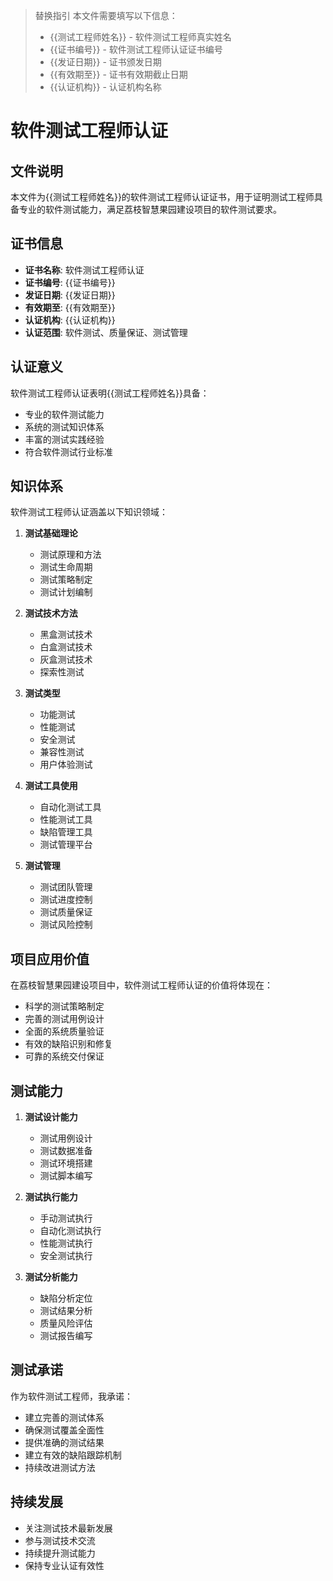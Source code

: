 > 替换指引
> 本文件需要填写以下信息：
> - {{测试工程师姓名}} - 软件测试工程师真实姓名
> - {{证书编号}} - 软件测试工程师认证证书编号
> - {{发证日期}} - 证书颁发日期
> - {{有效期至}} - 证书有效期截止日期
> - {{认证机构}} - 认证机构名称

# 软件测试工程师认证

## 文件说明
本文件为{{测试工程师姓名}}的软件测试工程师认证证书，用于证明测试工程师具备专业的软件测试能力，满足荔枝智慧果园建设项目的软件测试要求。

## 证书信息
- **证书名称**: 软件测试工程师认证
- **证书编号**: {{证书编号}}
- **发证日期**: {{发证日期}}
- **有效期至**: {{有效期至}}
- **认证机构**: {{认证机构}}
- **认证范围**: 软件测试、质量保证、测试管理

## 认证意义
软件测试工程师认证表明{{测试工程师姓名}}具备：
- 专业的软件测试能力
- 系统的测试知识体系
- 丰富的测试实践经验
- 符合软件测试行业标准

## 知识体系
软件测试工程师认证涵盖以下知识领域：
1. **测试基础理论**
   - 测试原理和方法
   - 测试生命周期
   - 测试策略制定
   - 测试计划编制

2. **测试技术方法**
   - 黑盒测试技术
   - 白盒测试技术
   - 灰盒测试技术
   - 探索性测试

3. **测试类型**
   - 功能测试
   - 性能测试
   - 安全测试
   - 兼容性测试
   - 用户体验测试

4. **测试工具使用**
   - 自动化测试工具
   - 性能测试工具
   - 缺陷管理工具
   - 测试管理平台

5. **测试管理**
   - 测试团队管理
   - 测试进度控制
   - 测试质量保证
   - 测试风险控制

## 项目应用价值
在荔枝智慧果园建设项目中，软件测试工程师认证的价值将体现在：
- 科学的测试策略制定
- 完善的测试用例设计
- 全面的系统质量验证
- 有效的缺陷识别和修复
- 可靠的系统交付保证

## 测试能力
1. **测试设计能力**
   - 测试用例设计
   - 测试数据准备
   - 测试环境搭建
   - 测试脚本编写

2. **测试执行能力**
   - 手动测试执行
   - 自动化测试执行
   - 性能测试执行
   - 安全测试执行

3. **测试分析能力**
   - 缺陷分析定位
   - 测试结果分析
   - 质量风险评估
   - 测试报告编写

## 测试承诺
作为软件测试工程师，我承诺：
- 建立完善的测试体系
- 确保测试覆盖全面性
- 提供准确的测试结果
- 建立有效的缺陷跟踪机制
- 持续改进测试方法

## 持续发展
- 关注测试技术最新发展
- 参与测试技术交流
- 持续提升测试能力
- 保持专业认证有效性
